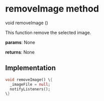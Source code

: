 


# removeImage method








void removeImage
()





<p>This function remove the selected image.</p>
<p><strong>params</strong>:
  None</p>
<p><strong>returns</strong>:
  None</p>



## Implementation

```dart
void removeImage() \{
  _imageFile = null;
  notifyListeners();
\}
```







